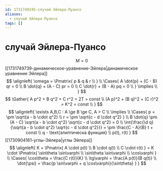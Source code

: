 ```yaml
---
id: 1731749245-случай-Эйлера-Пуансо
aliases:
  - случай Эйлера-Пуансо
tags: []
---
```


# случай Эйлера-Пуансо
$$
M = 0
$$
[[1731749739-динамическое-уравнение-Эйлера|динамическое уравнение Эйлера]]
$$
\alignleft{
\omega = \Pmatrix{
p & q & r \\
} \\
\Cases{
A \dot{p} + (C - B) qr = 0 \\
B \dot{q} + (A - C) pr = 0 \\
C \dot{r} + (B - A) pq = 0 \\
} \implies \\
}
$$
$$
\Gather{
A p^2 + B q^2 + C r^2 = 2T = const \\
(A p)^2 + (B q)^2 + (C r)^2 = K^2 = const \\
}
$$
$$
\alignleft{
\exists A,B,C : A \ge B \ge C, A > C \\
\implies \\
\Cases{
p = \pm \sqrt{a - b \cdot q^2} \\
r = \pm \sqrt{c - d \cdot q^2} 
} \\
B \dot{q} \pm (A - C) \sqrt{a - b \cdot q^2} \sqrt{c - d \cdot q^2}  = 0 \\
\int{\frac{\d q}{\sqrt{a - b \cdot q^2} \sqrt{c - d \cdot q^2}}} = 
\pm \frac{C - A}{B} t + const \\
q - \text{элиптическа функция} \\
p(t), r(t)
}
$$
[[1730904161-углы-Эйлера|углы Эйлера]]
$$
\alignleft{
K = \Pmatrix{
A \cdot p(t) \\
B \cdot q(t) \\
C \cdot r(t)
} = K \cdot \Pmatrix{
\sin\theta \sin\varphi \\
\sin\theta \sin\varphi \\
\cos\varphi
} \\
\Cases{
\cos\theta = \frac{C r(t)}{K} \\
\tg\varphi = \frac{A p(t)}{B q(t)} \\
\dot{\psi} = \frac{p \sin\varphi + q \cos\varphi}{\sin\theta}
}
}
$$
